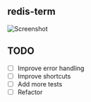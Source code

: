 ## redis-term

![Screenshot](https://user-images.githubusercontent.com/35212662/51267182-867a6080-1a00-11e9-9570-895617adf231.png)

## TODO

- [ ] Improve error handling
- [ ] Improve shortcuts
- [ ] Add more tests
- [ ] Refactor